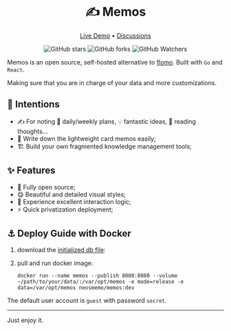 <h1 align="center">✍️ Memos</h1>

<p align="center">
  <a href="https://memos.onrender.com/">Live Demo</a> •
  <a href="https://github.com/justmemos/memos/discussions">Discussions</a>
</p>

<p align="center">
  <img alt="GitHub stars" src="https://img.shields.io/github/stars/justmemos/memos" />
  <img alt="GitHub forks" src="https://img.shields.io/github/forks/justmemos/memos" />
  <img alt="GitHub Watchers" src="https://img.shields.io/github/watchers/justmemos/memos" />
</p>

Memos is an open source, self-hosted alternative to [flomo](https://flomoapp.com/). Built with `Go` and `React`.

Making sure that you are in charge of your data and more customizations.

## 🎯 Intentions

- ✍️ For noting 📅 daily/weekly plans, 💡 fantastic ideas, 📕 reading thoughts...
- 📒 Write down the lightweight card memos easily;
- 🏗️ Build your own fragmented knowledge management tools;

## ✨ Features

- 🦄 Fully open source;
- 😋 Beautiful and detailed visual styles;
- 📑 Experience excellent interaction logic;
- ⚡️ Quick privatization deployment;

## ⚓️ Deploy Guide with Docker

1. download the [initialized db file](https://github.com/justmemos/memos/raw/main/resources/memos_release.db):

2. pull and run docker image:

   ```docker
   docker run --name memos --publish 8080:8080 --volume ~/path/to/your/data/:/var/opt/memos -e mode=release -e data=/var/opt/memos neosmemo/memos:dev
   ```

The default user account is `guest` with password `secret`.

---

Just enjoy it.
